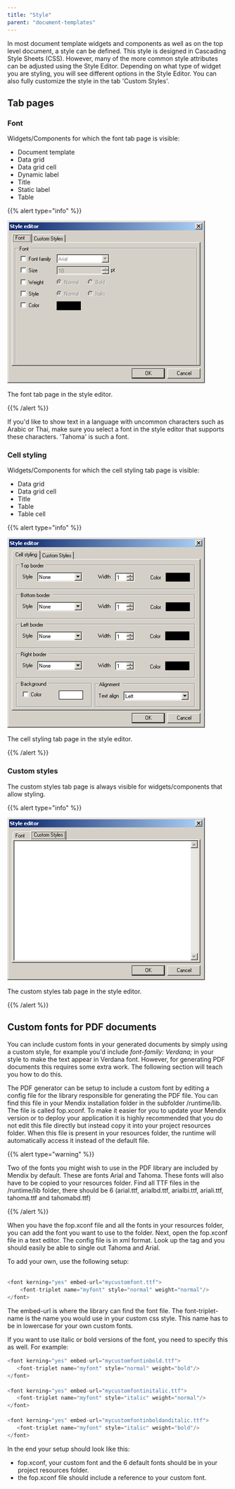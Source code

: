 ```yaml
---
title: "Style"
parent: "document-templates"
---
```

In most document template widgets and components as well as on the top level document, a style can be defined. This style is designed in Cascading Style Sheets (CSS). However, many of the more common style attributes can be adjusted using the Style Editor. Depending on what type of widget you are styling, you will see different options in the Style Editor. You can also fully customize the style in the tab 'Custom Styles'.

## Tab pages

### Font

Widgets/Components for which the font tab page is visible:

*   Document template
*   Data grid
*   Data grid cell
*   Dynamic label
*   Title
*   Static label
*   Table

{{% alert type="info" %}}

![](attachments/819203/918095.png)

The font tab page in the style editor.

{{% /alert %}}

If you'd like to show text in a language with uncommon characters such as Arabic or Thai, make sure you select a font in the style editor that supports these characters. 'Tahoma' is such a font.

### Cell styling

Widgets/Components for which the cell styling tab page is visible:

*   Data grid
*   Data grid cell
*   Title
*   Table
*   Table cell

{{% alert type="info" %}}

![](attachments/819203/918102.png)

The cell styling tab page in the style editor.

{{% /alert %}}

### Custom styles

The custom styles tab page is always visible for widgets/components that allow styling.

{{% alert type="info" %}}

![](attachments/819203/918104.png)

The custom styles tab page in the style editor.

{{% /alert %}}

## Custom fonts for PDF documents

You can include custom fonts in your generated documents by simply using a custom style, for example you'd include _font-family: Verdana;_ in your style to make the text appear in Verdana font. However, for generating PDF documents this requires some extra work. The following section will teach you how to do this.

The PDF generator can be setup to include a custom font by editing a config file for the library responsible for generating the PDF file. You can find this file in your Mendix installation folder in the subfolder /runtime/lib. The file is called fop.xconf.
To make it easier for you to update your Mendix version or to deploy your application it is highly recommended that you do not edit this file directly but instead copy it into your project resources folder. When this file is present in your resources folder, the runtime will automatically access it instead of the default file.

{{% alert type="warning" %}}

Two of the fonts you might wish to use in the PDF library are included by Mendix by default. These are fonts Arial and Tahoma. These fonts will also have to be copied to your resources folder. Find all TTF files in the /runtime/lib folder, there should be 6 (arial.ttf, arialbd.ttf, arialbi.ttf, ariali.ttf, tahoma.ttf and tahomabd.ttf)

{{% /alert %}}

When you have the fop.xconf file and all the fonts in your resources folder, you can add the font you want to use to the folder. Next, open the fop.xconf file in a text editor. The config file is in xml format. Look up the <fonts> tag and you should easily be able to single out Tahoma and Arial.

To add your own, use the following setup:

```java

<font kerning="yes" embed-url="mycustomfont.ttf">
    <font-triplet name="myfont" style="normal" weight="normal"/>
</font>

```

The embed-url is where the library can find the font file. The font-triplet-name is the name you would use in your custom css style. This name has to be in lowercase for your own custom fonts.

If you want to use italic or bold versions of the font, you need to specify this as well. For example:

```java
<font kerning="yes" embed-url="mycustomfontinbold.ttf">
   <font-triplet name="myfont" style="normal" weight="bold"/>
</font>

<font kerning="yes" embed-url="mycustomfontinitalic.ttf">
   <font-triplet name="myfont" style="italic" weight="normal"/>
</font>

<font kerning="yes" embed-url="mycustomfontinboldanditalic.ttf">
   <font-triplet name="myfont" style="italic" weight="bold"/>
</font>

```

In the end your setup should look like this:

*   fop.xconf, your custom font and the 6 default fonts should be in your project resources folder.
*   the fop.xconf file should include a reference to your custom font.
